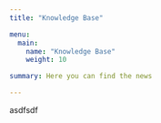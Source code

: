 ```yaml
---
title: "Knowledge Base"

menu:
  main:
    name: "Knowledge Base"
    weight: 10

summary: Here you can find the news

---
```



asdfsdf



